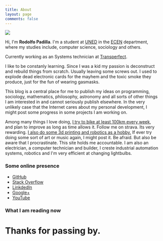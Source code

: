 ```yaml
---
title: About
layout: page
comments: false
---
```


<img src="{{ site.headshot }}" class="img-circle zoombtn animated fadeIn">

Hi, I'm **Rodolfo Padilla**. I'm a student at
[UNED](http://www.uned.ac.cr/) in the
[ECEN](http://www.uned.ac.cr/ecen/) department, where my studies
include, computer science, sociology and others.


Currently working as an Systems technician at [Transperfect](http://www.transperfect.com/).

I like to be constanly learning. Since I was a kid my passion is deconstruct and rebuild things from scratch. Usually leaving some screws out. I used to explode dead electronic cards for the mayhem and the toxic smoke they produce, just for the fun of wearing gasmasks.

This blog is a central place for me to publish my ideas on programming, sociology, mathematics, philosophy, astronomy and all sorts of other things I am interested in and cannot seriously publish elsewhere.
In the very unlikely case that the Internet cares about my personal development, I might post some progress in some projects I am working on.

Among many things I love doing, [I try to bike at least 100km every week](https://www.strava.com/athletes/11810919), and plan to improve as long as time allows it. Follow me on strava. Its very rewarding.
[I also do some 3d printing and robotics as a hobby.]({{site.baseurl}}/3Dprint/)
If ever try doing some sort of art or music again, I might post it. Be afraid.
But also be aware that I procrastinate. This site holds me accountable.
I am also an electrician, a computer technician and builder, I creste industrial automation systems, robotics and I'm very efficient at changing lightbulbs.

### Some online presence

* [GitHub](https://github.com/padillla)
* [Stack Overflow](http://stackoverflow.com/users/2288228/padillla)
* [LinkdedIn](https://cr.linkedin.com/in/rodolfo-padilla-ruiz-6836aa53)
* [Google+](https://plus.google.com/113901489533035852987/)
* [YouTube](https://www.youtube.com/channel/UCo2IbnJdJES5pUYX4kKPWBg)

### What I am reading now

<style type="text/css" media="screen">
#gr_custom_widget_1402980441 { margin-top: 10px; } 
#gr_custom_widget_1402980441 center { display: none; } 
.gr_custom_header_1402980441 { display: none; border-bottom: 1px solid #CCC; width: 100%; margin: 5px 0 10px; padding-bottom: 5px; line-height: inherit; text-align: center; font-size: 120% } 
.gr_custom_each_container_1402980441 { width: 100%; clear: both; margin-bottom: 15px; overflow: auto; } 
.gr_custom_book_container_1402980441 { /* customize your book covers here */ overflow: hidden; float: left; margin-right: 10px; width: 39px; } 
.gr_custom_author_1402980441 { /* customize your author names here */ font-size: 18px; } 
.gr_custom_tags_1402980441 { /* customize your tags here */ font-size: 16px; color: gray; } 
.gr_custom_rating_1402980441 { /* customize your rating stars here */ display: none; }
center { display: none;}
</style>

<script src="https://www.goodreads.com/review/custom_widget/15373400..?cover_position=left&cover_size=small&num_books=5&order=a&shelf=currently-reading&show_author=1&show_cover=1&show_rating=0&show_review=0&show_tags=0&show_title=1&sort=date_added&widget_bg_color=FFFFFF&widget_bg_transparent=&widget_border_width=1&widget_id=1402980441&widget_text_color=000000&widget_title_size=small&widget_width=medium" type="text/javascript" charset="utf-8"></script>
#	Thanks for passing by.

